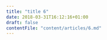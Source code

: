 ```yaml
---
title: "title 6"
date: 2018-03-31T16:12:16+01:00
draft: false
contentFile: "content/articles/6.md"
---
```


